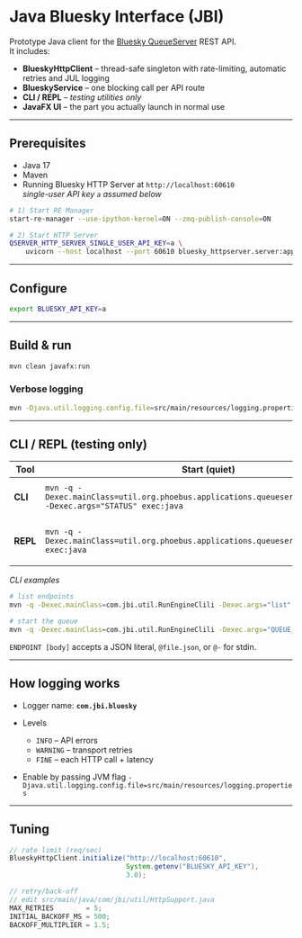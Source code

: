 # Java Bluesky Interface (JBI)

Prototype Java client for the [Bluesky QueueServer](https://blueskyproject.io/bluesky-queueserver/) REST API.  
It includes:

* **BlueskyHttpClient** – thread-safe singleton with rate-limiting, automatic retries and JUL logging
* **BlueskyService**   – one blocking call per API route
* **CLI / REPL** – *testing utilities only*
* **JavaFX UI** – the part you actually launch in normal use

---

##   Prerequisites

* Java 17
* Maven
* Running Bluesky HTTP Server at `http://localhost:60610`  
  *single-user API key `a` assumed below*

```bash
# 1) Start RE Manager
start-re-manager --use-ipython-kernel=ON --zmq-publish-console=ON

# 2) Start HTTP Server
QSERVER_HTTP_SERVER_SINGLE_USER_API_KEY=a \
    uvicorn --host localhost --port 60610 bluesky_httpserver.server:app
````

---

##   Configure

```bash
export BLUESKY_API_KEY=a 
```

---

##  Build & run

```bash
mvn clean javafx:run
```

### Verbose logging

```bash
mvn -Djava.util.logging.config.file=src/main/resources/logging.properties javafx:run
```

---

##   CLI / REPL (testing only)

| Tool     | Start (quiet)                                                                         | Start with request tracing (`FINE`)                                                                                                                        |
| -------- | ------------------------------------------------------------------------------------- | ---------------------------------------------------------------------------------------------------------------------------------------------------------- |
| **CLI**  | `mvn -q -Dexec.mainClass=util.org.phoebus.applications.queueserver.RunEngineCli  -Dexec.args="STATUS" exec:java` | `mvn -Djava.util.logging.config.file=src/main/resources/logging.properties -q -Dexec.mainClass=util.org.phoebus.applications.queueserver.RunEngineCli -Dexec.args="STATUS" exec:java` |
| **REPL** | `mvn -q -Dexec.mainClass=util.org.phoebus.applications.queueserver.RunEngineRepl exec:java`                          | `mvn -Djava.util.logging.config.file=src/main/resources/logging.properties -q -Dexec.mainClass=util.org.phoebus.applications.queueserver.RunEngineRepl -Dexec.args="STATUS" exec:java`                                                                                                                         |

*CLI examples*

```bash
# list endpoints
mvn -q -Dexec.mainClass=com.jbi.util.RunEngineClili -Dexec.args="list" exec:java

# start the queue
mvn -q -Dexec.mainClass=com.jbi.util.RunEngineClili -Dexec.args="QUEUE_START" exec:java
```

`ENDPOINT [body]` accepts a JSON literal, `@file.json`, or `@-` for stdin.

---

##   How logging works

* Logger name: **`com.jbi.bluesky`**
* Levels

  * `INFO` – API errors
  * `WARNING` – transport retries
  * `FINE` – each HTTP call + latency
* Enable by passing JVM flag
  `-Djava.util.logging.config.file=src/main/resources/logging.properties`

---

##   Tuning

```java
// rate limit (req/sec)
BlueskyHttpClient.initialize("http://localhost:60610",
                             System.getenv("BLUESKY_API_KEY"),
                             3.0);

// retry/back-off
// edit src/main/java/com/jbi/util/HttpSupport.java
MAX_RETRIES        = 5;
INITIAL_BACKOFF_MS = 500;
BACKOFF_MULTIPLIER = 1.5;
```
